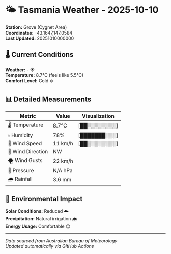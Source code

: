 # 🌤️ Tasmania Weather - 2025-10-10

**Station:** Grove (Cygnet Area)  
**Coordinates:** -43.1647,147.0584  
**Last Updated:** 20251010000000

## 🌡️ Current Conditions

**Weather:** - ☀️  
**Temperature:** 8.7°C (feels like 5.5°C)  
**Comfort Level:** Cold ❄️

## 📊 Detailed Measurements

| Metric | Value | Visualization |
|--------|-------|---------------|
| 🌡️ Temperature | 8.7°C | [██░░░░░░░░] |
| 💧 Humidity | 78% | [███████░░░] |
| 💨 Wind Speed | 11 km/h | [██░░░░░░░░] |
| 🧭 Wind Direction | NW | |
| 🌪️ Wind Gusts | 22 km/h | |
| 🔽 Pressure | N/A hPa | |
| 🌧️ Rainfall | 3.6 mm | |

## 🌱 Environmental Impact

**Solar Conditions:** Reduced ☁️  
**Precipitation:** Natural irrigation 🌧️  
**Energy Usage:** Comfortable 😌

---
*Data sourced from Australian Bureau of Meteorology*  
*Updated automatically via GitHub Actions*
